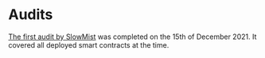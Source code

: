 # Audits

[The first audit by SlowMist](https://www.slowmist.com/en/security-audit-certificate.html?id=4d43b0eb547aa83dc2ff5bef71f99916e33b669a5f30572f1826d7e8220265c2) was completed on the 15th of December 2021. It covered all deployed smart contracts at the time.
